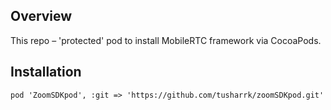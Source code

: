 ## Overview

This repo – 'protected' pod to install MobileRTC framework via 
CocoaPods.

## Installation

```
pod 'ZoomSDKpod', :git => 'https://github.com/tusharrk/zoomSDKpod.git'
